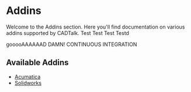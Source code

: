 # Addins

Welcome to the Addins section. Here you'll find documentation on various addins supported by CADTalk. Test Test Test Testd

gooooAAAAAAD DAMN! CONTINUOUS INTEGRATION

## Available Addins

- [Acumatica](acumatica/index.md)
- [Solidworks](solidworks/index.md)